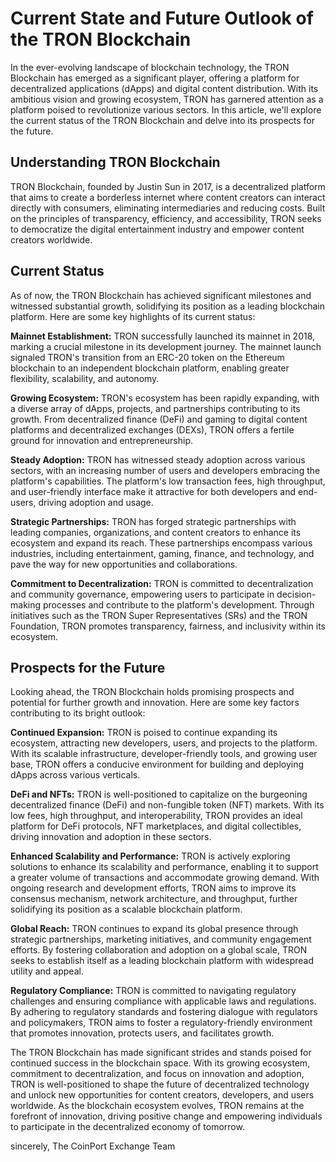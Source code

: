 # Current State and Future Outlook of the TRON Blockchain

In the ever-evolving landscape of blockchain technology, the TRON Blockchain has emerged as a significant player, offering a platform for decentralized applications (dApps) and digital content distribution. With its ambitious vision and growing ecosystem, TRON has garnered attention as a platform poised to revolutionize various sectors. In this article, we'll explore the current status of the TRON Blockchain and delve into its prospects for the future.

## Understanding TRON Blockchain
TRON Blockchain, founded by Justin Sun in 2017, is a decentralized platform that aims to create a borderless internet where content creators can interact directly with consumers, eliminating intermediaries and reducing costs. Built on the principles of transparency, efficiency, and accessibility, TRON seeks to democratize the digital entertainment industry and empower content creators worldwide.

## Current Status
As of now, the TRON Blockchain has achieved significant milestones and witnessed substantial growth, solidifying its position as a leading blockchain platform. Here are some key highlights of its current status:

**Mainnet Establishment:** TRON successfully launched its mainnet in 2018, marking a crucial milestone in its development journey. The mainnet launch signaled TRON's transition from an ERC-20 token on the Ethereum blockchain to an independent blockchain platform, enabling greater flexibility, scalability, and autonomy.

**Growing Ecosystem:** TRON's ecosystem has been rapidly expanding, with a diverse array of dApps, projects, and partnerships contributing to its growth. From decentralized finance (DeFi) and gaming to digital content platforms and decentralized exchanges (DEXs), TRON offers a fertile ground for innovation and entrepreneurship.

**Steady Adoption:** TRON has witnessed steady adoption across various sectors, with an increasing number of users and developers embracing the platform's capabilities. The platform's low transaction fees, high throughput, and user-friendly interface make it attractive for both developers and end-users, driving adoption and usage.

**Strategic Partnerships:** TRON has forged strategic partnerships with leading companies, organizations, and content creators to enhance its ecosystem and expand its reach. These partnerships encompass various industries, including entertainment, gaming, finance, and technology, and pave the way for new opportunities and collaborations.

**Commitment to Decentralization:** TRON is committed to decentralization and community governance, empowering users to participate in decision-making processes and contribute to the platform's development. Through initiatives such as the TRON Super Representatives (SRs) and the TRON Foundation, TRON promotes transparency, fairness, and inclusivity within its ecosystem.

## Prospects for the Future
Looking ahead, the TRON Blockchain holds promising prospects and potential for further growth and innovation. Here are some key factors contributing to its bright outlook:

**Continued Expansion:** TRON is poised to continue expanding its ecosystem, attracting new developers, users, and projects to the platform. With its scalable infrastructure, developer-friendly tools, and growing user base, TRON offers a conducive environment for building and deploying dApps across various verticals.

**DeFi and NFTs:** TRON is well-positioned to capitalize on the burgeoning decentralized finance (DeFi) and non-fungible token (NFT) markets. With its low fees, high throughput, and interoperability, TRON provides an ideal platform for DeFi protocols, NFT marketplaces, and digital collectibles, driving innovation and adoption in these sectors.

**Enhanced Scalability and Performance:** TRON is actively exploring solutions to enhance its scalability and performance, enabling it to support a greater volume of transactions and accommodate growing demand. With ongoing research and development efforts, TRON aims to improve its consensus mechanism, network architecture, and throughput, further solidifying its position as a scalable blockchain platform.

**Global Reach:** TRON continues to expand its global presence through strategic partnerships, marketing initiatives, and community engagement efforts. By fostering collaboration and adoption on a global scale, TRON seeks to establish itself as a leading blockchain platform with widespread utility and appeal.

**Regulatory Compliance:** TRON is committed to navigating regulatory challenges and ensuring compliance with applicable laws and regulations. By adhering to regulatory standards and fostering dialogue with regulators and policymakers, TRON aims to foster a regulatory-friendly environment that promotes innovation, protects users, and facilitates growth.


The TRON Blockchain has made significant strides and stands poised for continued success in the blockchain space. With its growing ecosystem, commitment to decentralization, and focus on innovation and adoption, TRON is well-positioned to shape the future of decentralized technology and unlock new opportunities for content creators, developers, and users worldwide. As the blockchain ecosystem evolves, TRON remains at the forefront of innovation, driving positive change and empowering individuals to participate in the decentralized economy of tomorrow.

sincerely,
The CoinPort Exchange Team
